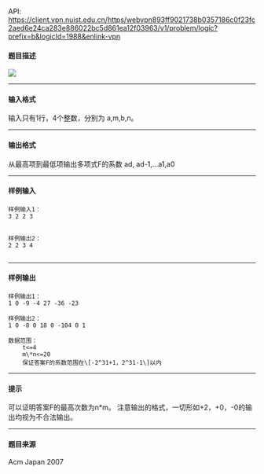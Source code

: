 API: https://client.vpn.nuist.edu.cn/https/webvpn893ff9021738b0357186c0f23fc2aed6e24ca283e886022bc5d861ea12f03963/v1/problem/logic?prefix=b&logicId=1988&enlink-vpn

#### 题目描述

![](../file/1988_0.jpg)

---

#### 输入格式

输入只有1行，4个整数，分别为 a,m,b,n。

---

#### 输出格式

从最高项到最低项输出多项式F的系数 ad, ad-1,…a1,a0

---

#### 样例输入
```
样例输入1：
3 2 2 3


样例输出2：
2 2 3 4


```

---

#### 样例输出
```
样例输出1：
1 0 -9 -4 27 -36 -23

样例输出2：
1 0 -8 0 18 0 -104 0 1

数据范围：
	t<=4
	m\*n<=20
	保证答案F的系数范围在\[-2^31+1，2^31-1\]以内

```

---

#### 提示

可以证明答案F的最高次数为n\*m。 注意输出的格式，一切形如+2，+0，-0的输出均视为不合法输出。

---

#### 题目来源

Acm Japan 2007